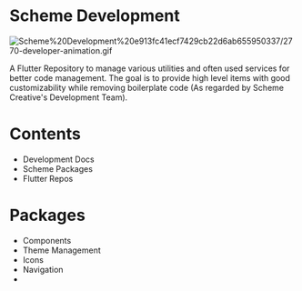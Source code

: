 # Scheme Development

![Scheme%20Development%20e913fc41ecf7429cb22d6ab655950337/2770-developer-animation.gif](Scheme%20Development%20e913fc41ecf7429cb22d6ab655950337/2770-developer-animation.gif)

A Flutter Repository to manage various utilities and often used services for better code management. The goal is to provide high level items with good customizability while removing boilerplate code (As regarded by Scheme Creative's Development Team).

# Contents

- Development Docs
- Scheme Packages
- Flutter Repos

# Packages

- Components
- Theme Management
- Icons
- Navigation
-
